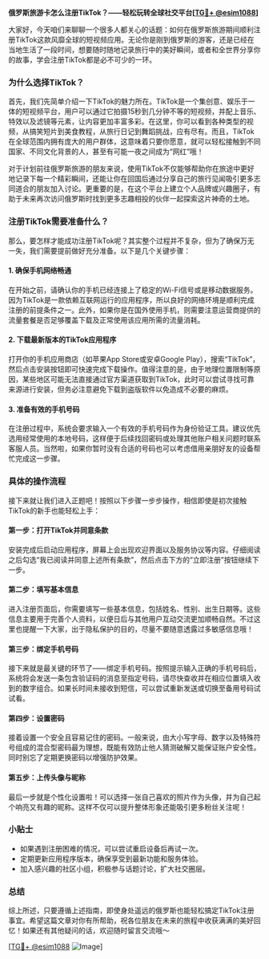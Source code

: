 **俄罗斯旅游卡怎么注册TikTok？——轻松玩转全球社交平台[[TG💪+ @esim1088](https://t.me/s/esim1088)]**

大家好，今天咱们来聊聊一个很多人都关心的话题：如何在俄罗斯旅游期间顺利注册TikTok这款风靡全球的短视频应用。无论你是刚到俄罗斯的游客，还是已经在当地生活了一段时间，想要随时随地记录旅行中的美好瞬间，或者和全世界分享你的故事，学会注册TikTok都是必不可少的一环。

### 为什么选择TikTok？

首先，我们先简单介绍一下TikTok的魅力所在。TikTok是一个集创意、娱乐于一体的短视频平台，用户可以通过它拍摄15秒到几分钟不等的短视频，并配上音乐、特效以及滤镜等元素，让内容更加丰富多彩。在这里，你可以看到各种类型的视频，从搞笑短片到美食教程，从旅行日记到舞蹈挑战，应有尽有。而且，TikTok在全球范围内拥有庞大的用户群体，这意味着只要你愿意，就可以轻松接触到不同国家、不同文化背景的人，甚至有可能一夜之间成为“网红”哦！

对于计划前往俄罗斯旅游的朋友来说，使用TikTok不仅能够帮助你在旅途中更好地记录下每一个精彩瞬间，还能让你在回国后通过分享自己的旅行见闻吸引更多志同道合的朋友加入讨论。更重要的是，在这个平台上建立个人品牌或兴趣圈子，有助于未来再次访问俄罗斯时找到更多志趣相投的伙伴一起探索这片神奇的土地。

### 注册TikTok需要准备什么？

那么，要怎样才能成功注册TikTok呢？其实整个过程并不复杂，但为了确保万无一失，我们需要提前做好充分准备。以下是几个关键步骤：

#### 1. 确保手机网络畅通

在开始之前，请确认你的手机已经连接上了稳定的Wi-Fi信号或是移动数据服务。因为TikTok是一款依赖互联网运行的应用程序，所以良好的网络环境是顺利完成注册的前提条件之一。此外，如果你是在国外使用手机，则需要注意运营商提供的流量套餐是否足够覆盖下载及正常使用该应用所需的流量消耗。

#### 2. 下载最新版本的TikTok应用程序

打开你的手机应用商店（如苹果App Store或安卓Google Play），搜索“TikTok”，然后点击安装按钮即可快速完成下载操作。值得注意的是，由于地理位置限制等原因，某些地区可能无法直接通过官方渠道获取到TikTok，此时可以尝试寻找可靠来源进行安装，但务必注意避免下载到盗版软件以免造成不必要的麻烦。

#### 3. 准备有效的手机号码

在注册过程中，系统会要求输入一个有效的手机号码作为身份验证工具。建议优先选用经常使用的本地号码，这样便于后续找回密码或处理其他账户相关问题时联系客服人员。当然啦，如果你暂时没有合适的号码也可以考虑借用亲朋好友的设备帮忙完成这一步骤。

### 具体的操作流程

接下来就让我们进入正题吧！按照以下步骤一步步操作，相信即使是初次接触TikTok的新手也能轻松上手：

#### 第一步：打开TikTok并同意条款

安装完成后启动应用程序，屏幕上会出现欢迎界面以及服务协议等内容。仔细阅读之后勾选“我已阅读并同意上述所有条款”，然后点击下方的“立即注册”按钮继续下一步。

#### 第二步：填写基本信息

进入注册页面后，你需要填写一些基本信息，包括姓名、性别、出生日期等。这些信息主要用于完善个人资料，以便日后与其他用户互动交流更加顺畅自然。不过这里也提醒一下大家，出于隐私保护的目的，尽量不要随意透露过多敏感信息哦！

#### 第三步：绑定手机号码

接下来就是最关键的环节了——绑定手机号码。按照提示输入正确的手机号码后，系统将会发送一条包含验证码的消息至指定号码，请尽快查收并在相应位置填入收到的数字组合。如果长时间未接收到短信，可以尝试重新发送或切换至备用号码试试看。

#### 第四步：设置密码

接着设置一个安全且容易记住的密码。一般来说，由大小写字母、数字以及特殊符号组成的混合型密码最为理想，既能有效防止他人猜测破解又能保证账户安全性。同时别忘了定期更换密码以增强防护效果。

#### 第五步：上传头像与昵称

最后一步就是个性化设置啦！可以选择一张自己喜欢的照片作为头像，并为自己起个响亮又有趣的昵称。这样不仅可以提升整体形象还能吸引更多粉丝关注呢！

### 小贴士

- 如果遇到注册困难的情况，可以尝试重启设备后再试一次。
- 定期更新应用程序版本，确保享受到最新功能和服务体验。
- 加入感兴趣的社区小组，积极参与话题讨论，扩大社交圈层。

### 总结

综上所述，只要遵循上述指南，即使身处遥远的俄罗斯也能轻松搞定TikTok注册事宜。希望这篇文章对你有所帮助，祝各位朋友在未来的旅程中收获满满的美好回忆！如果还有其他疑问的话，欢迎随时留言交流哦～

[[TG💪+ @esim1088](https://t.me/s/esim1088) ![Image](https://i.postimg.cc/4NQfJmqS/Snipaste-2025-05-13-00-14-12.png)]